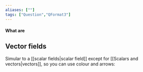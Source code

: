 ```yaml
---
aliases: [""]
tags: ["Question","QFormat3"]
---
```


#### What are
## Vector fields
Simular to a [[scalar fields|scalar field]] except for [[Scalars and vectors|vectors]], so you can use colour and arrows:
